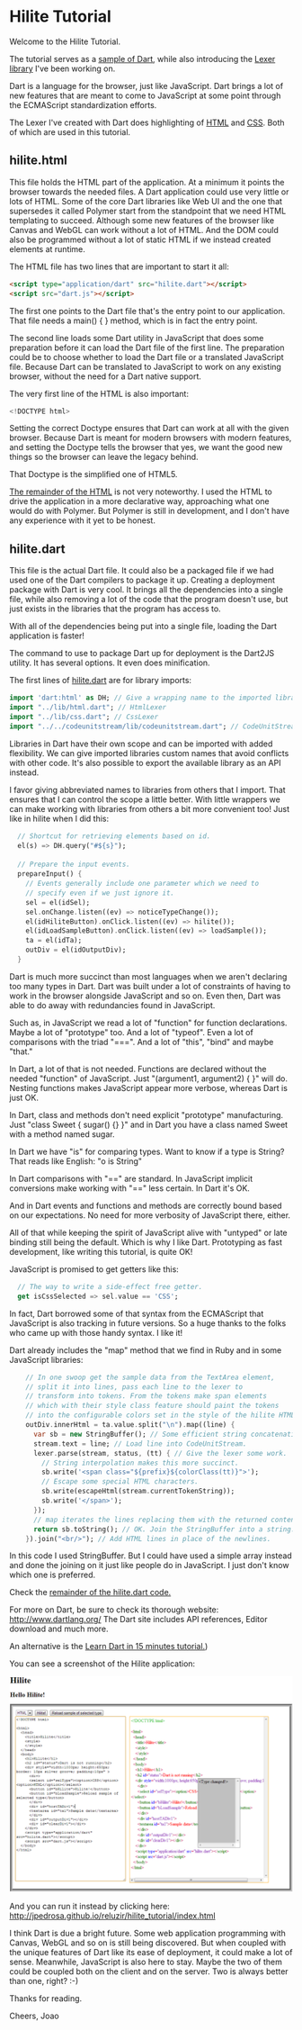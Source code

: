 Hilite Tutorial
===============

Welcome to the Hilite Tutorial.

The tutorial serves as a [sample of Dart](https://github.com/jpedrosa/reluzir/blob/master/learn_dart_in_15_minutes/learn_dart_in_15_minutes.dart), while also introducing the [Lexer library](https://github.com/jpedrosa/reluzir/tree/master/lexer) I've been working on.

Dart is a language for the browser, just like JavaScript. Dart brings a lot of new features that are meant to come to JavaScript at some point through the ECMAScript standardization efforts.

The Lexer I've created with Dart does highlighting of [HTML](https://github.com/jpedrosa/reluzir/blob/master/lexer/lib/html.dart) and [CSS](https://github.com/jpedrosa/reluzir/blob/master/lexer/lib/css.dart). Both of which are used in this tutorial.


hilite.html
-----------

This file holds the HTML part of the application. At a minimum it points the browser towards the needed files. A Dart application could use very little or lots of HTML. Some of the core Dart libraries like Web UI and the one that supersedes it called Polymer start from the standpoint that we need HTML templating to succeed. Although some new features of the browser like Canvas and WebGL can work without a lot of HTML. And the DOM could also be programmed without a lot of static HTML if we instead created elements at runtime.

The HTML file has two lines that are important to start it all:

```html
<script type="application/dart" src="hilite.dart"></script>
<script src="dart.js"></script>
```

The first one points to the Dart file that's the entry point to our application. That file needs a main() { } method, which is in fact the entry point.

The second line loads some Dart utility in JavaScript that does some preparation before it can load the Dart file of the first line. The preparation could be to choose whether to load the Dart file or a translated JavaScript file. Because Dart can be translated to JavaScript to work on any existing browser, without the need for a Dart native support.


The very first line of the HTML is also important:

```dart
<!DOCTYPE html>
```

Setting the correct Doctype ensures that Dart can work at all with the given browser. Because Dart is meant for modern browsers with modern features, and setting the Doctype tells the browser that yes, we want the good new things so the browser can leave the legacy behind.

That Doctype is the simplified one of HTML5.

[The remainder of the HTML](https://github.com/jpedrosa/reluzir/blob/master/lexer/tutorial/hilite.html) is not very noteworthy. I used the HTML to drive the application in a more declarative way, approaching what one would do with Polymer. But Polymer is still in development, and I don't have any experience with it yet to be honest.

hilite.dart
-----------

This file is the actual Dart file. It could also be a packaged file if we had used one of the Dart compilers to package it up. Creating a deployment package with Dart is very cool. It brings all the dependencies into a single file, while also removing a lot of the code that the program doesn't use, but just exists in the libraries that the program has access to.

With all of the dependencies being put into a single file, loading the Dart application is faster!

The command to use to package Dart up for deployment is the Dart2JS utility. It has several options. It even does minification.

The first lines of [hilite.dart](https://github.com/jpedrosa/reluzir/blob/master/lexer/tutorial/hilite.dart) are for library imports:

```dart
import 'dart:html' as DH; // Give a wrapping name to the imported library.
import "../lib/html.dart"; // HtmlLexer
import "../lib/css.dart"; // CssLexer
import "../../codeunitstream/lib/codeunitstream.dart"; // CodeUnitStream
```

Libraries in Dart have their own scope and can be imported with added flexibility. We can give imported libraries custom names that avoid conflicts with other code. It's also possible to export the available library as an API instead.

I favor giving abbreviated names to libraries from others that I import. That ensures that I can control the scope a little better. With little wrappers we can make working with libraries from others a bit more convenient too! Just like in hilite when I did this:

```dart
  // Shortcut for retrieving elements based on id.
  el(s) => DH.query("#${s}");
  
  // Prepare the input events.
  prepareInput() {
    // Events generally include one parameter which we need to
    // specify even if we just ignore it.
    sel = el(idSel);
    sel.onChange.listen((ev) => noticeTypeChange());
    el(idHiliteButton).onClick.listen((ev) => hilite());
    el(idLoadSampleButton).onClick.listen((ev) => loadSample());
    ta = el(idTa);
    outDiv = el(idOutputDiv);
  }
```

Dart is much more succinct than most languages when we aren't declaring too many types in Dart. Dart was built under a lot of constraints of having to work in the browser alongside JavaScript and so on. Even then, Dart was able to do away with redundancies found in JavaScript.

Such as, in JavaScript we read a lot of "function" for function declarations. Maybe a lot of "prototype" too. And a lot of "typeof". Even a lot of comparisons with the triad "===". And a lot of "this", "bind" and maybe "that."

In Dart, a lot of that is not needed. Functions are declared without the needed "function" of JavaScript. Just "(argument1, argument2) { }" will do. Nesting functions makes JavaScript appear more verbose, whereas Dart is just OK.

In Dart, class and methods don't need explicit "prototype" manufacturing. Just "class Sweet { sugar() {} }" and in Dart you have a class named Sweet with a method named sugar.

In Dart we have "is" for comparing types. Want to know if a type is String? That reads like English: "o is String"

In Dart comparisons with "==" are standard. In JavaScript implicit conversions make working with "==" less certain. In Dart it's OK.

And in Dart events and functions and methods are correctly bound based on our expectations. No need for more verbosity of JavaScript there, either.

All of that while keeping the spirit of JavaScript alive with "untyped" or late binding still being the default. Which is why I like Dart. Prototyping as fast development, like writing this tutorial, is quite OK!

JavaScript is promised to get getters like this:

```dart
  // The way to write a side-effect free getter.
  get isCssSelected => sel.value == 'CSS'; 
```

In fact, Dart borrowed some of that syntax from the ECMAScript that JavaScript is also tracking in future versions. So a huge thanks to the folks who came up with those handy syntax. I like it!

Dart already includes the "map" method that we find in Ruby and in some JavaScript libraries:

```dart
    // In one swoop get the sample data from the TextArea element,
    // split it into lines, pass each line to the lexer to
    // transform into tokens. From the tokens make span elements
    // which with their style class feature should paint the tokens
    // into the configurable colors set in the style of the hilite HTML.
    outDiv.innerHtml = ta.value.split("\n").map((line) {
      var sb = new StringBuffer(); // Some efficient string concatenation.
      stream.text = line; // Load line into CodeUnitStream.
      lexer.parse(stream, status, (tt) { // Give the lexer some work.
        // String interpolation makes this more succinct.
        sb.write('<span class="${prefix}${colorClass(tt)}">');
        // Escape some special HTML characters.
        sb.write(escapeHtml(stream.currentTokenString));
        sb.write('</span>');
      });
      // map iterates the lines replacing them with the returned content.
      return sb.toString(); // OK. Join the StringBuffer into a string.
    }).join("<br/>"); // Add HTML lines in place of the newlines.
```

In this code I used StringBuffer. But I could have used a simple array instead and done the joining on it just like people do in JavaScript. I just don't know which one is preferred.

Check the [remainder of the hilite.dart code.](https://github.com/jpedrosa/reluzir/blob/master/lexer/tutorial/hilite.dart)

For more on Dart, be sure to check its thorough website: http://www.dartlang.org/
The Dart site includes API references, Editor download and much more.

An alternative is the [Learn Dart in 15 minutes tutorial.](https://github.com/jpedrosa/reluzir/blob/master/learn_dart_in_15_minutes/learn_dart_in_15_minutes.dart))

You can see a screenshot of the Hilite application:

![hilite.png](hilite.png)

And you can run it instead by clicking here: http://jpedrosa.github.io/reluzir/hilite_tutorial/index.html


I think Dart is due a bright future. Some web application programming with Canvas, WebGL and so on is still being discovered. But when coupled with the unique features of Dart like its ease of deployment, it could make a lot of sense. Meanwhile, JavaScript is also here to stay. Maybe the two of them could be coupled both on the client and on the server. Two is always better than one, right? :-)

Thanks for reading.

Cheers,
Joao





